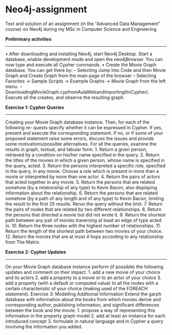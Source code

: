 # Neo4j-assignment
Text and solution of an assignment (in the "Advanced Data Management" course) on Neo4j during my MSc in Computer Science and Engineering.

<b>Preliminary activities</b>
<hr>

• After downloading and installing Neo4j, start Neo4j Desktop. Start a database, enable development mode and open the neo4jBrowser. You can now type and execute all Cypher commands.
• Create the Movie Graph database. You can get there by:
– Selecting Jump Into Code and then Movie Graph and Create Graph from
the main page of the browser
– Selecting Favorites → Sample Scripts → Example Graphs → Movie Graph from the left menu.
– DownloadingMovieGraph.cypfromAulaWebandimportingitinCypher). Execute all the creates, and observe the resulting graph.


<b>Exercise 1: Cypher Queries</b>
<hr>
Creating your Movie Graph database instance. Then, for each of the following re- quests specify whether it can be expressed in Cypher. If yes, present and execute the corresponding statement. If no, or if some of your proposed statement raise some errors, discuss the issues and provide some motivations/possible alternatives.
For all the queries, examine the results in graph, textual, and tabular form.
1. Return a given person, retrieved by a condition on his/her name specified in the query.
2. Return the titles of the movies in which a given person, whose name is specified in the query, acted.
3. Return the persons interpreted a specific role, specified in the query, in any movie. Choose a role which is present in more than a movie or interpreted by more than one actor.
4. Return the pairs of actors that acted together in any movie.
5. Return the persons that are related somehow (by a relationship of any type) to Kevin Bacon, also displaying information about the relationship.
6. Return the persons that are related somehow (by a path of any length and of any type) to Kevin Bacon, limiting the result to the first 25 results. Rerun the query without the limit.
7. Return the pairs of nodes that are related by two different relationships.
8. Return the persons that directed a movie but did not wrote it.
9. Return the shortest path between any pair of movies traversing at least an edge of type acted in.
10. Return the three nodes with the highest number of relationships.
11. Return the length of the shortest path between two movies of your choice.
12. Return the movies that are at most 4 hops according to any relationship from The Matrix.
 
 
<b>Exercise 2: Cypher Updates</b>
<hr>
On your Movie Graph database instance perform (if possible) the following updates and comment on their impact.
1. add a new movie of your choice and its actors
2. add a property to a movie or to an actor of your choice
3. add a property (with a default or computed value) to all the nodes with a certain characteristic of your choice (making used of the FOREACH statement).
Exercise 3: Modelling Additional Information
Extend the garph database with information about the books from which movies derive and corresponding author, publishing information, and significant differences between the book and the movie.
1. propose a way of representing this information in the property graph model
2. add at least an instance for each introduced concept
3. formulate in natural language and in Cypher a query involving the information you added.
